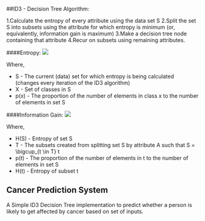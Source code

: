 
##ID3 - Decision Tree Algorithm:

1.Calculate the entropy of every attribute using the data set S 
2.Split the set S into subsets using the attribute for which entropy is minimum (or, equivalently, information gain is maximum) 
3.Make a decision tree node containing that attribute 
4.Recur on subsets using remaining attributes. 

####Entropy: 
![](http://upload.wikimedia.org/math/4/e/8/4e86dff5b536e91be75130c4dbc0139d.png)

Where,
* S - The current (data) set for which entropy is being calculated (changes every iteration of the ID3 algorithm)  
* X - Set of classes in S  
* p(x) - The proportion of the number of elements in class x to the number of elements in set S  

####Information Gain: 
![](http://upload.wikimedia.org/math/8/0/e/80e72df728596b58cf508712e87d5d1a.png)

Where,

* H(S) - Entropy of set S  
* T - The subsets created from splitting set S by attribute A such that S = \bigcup_{t \in T} t  
* p(t) - The proportion of the number of elements in t to the number of elements in set S  
* H(t) - Entropy of subset t  

## Cancer Prediction System

A Simple ID3 Decision Tree implementation to predict whether a person is likely to get affected 
by cancer based on set of inputs.

